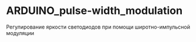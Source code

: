 # ARDUINO_pulse-width_modulation
Регулирование яркости светодиодов при помощи широтно-импульсной модуляции
